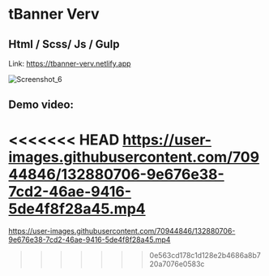 # tBanner Verv
## Html / Scss/ Js / Gulp
Link: https://tbanner-verv.netlify.app

![Screenshot_6](https://user-images.githubusercontent.com/70944846/132883053-2db67dde-dedd-4b37-bacb-b6fbd3da555e.png)

## Demo video:
<<<<<<< HEAD
https://user-images.githubusercontent.com/70944846/132880706-9e676e38-7cd2-46ae-9416-5de4f8f28a45.mp4
=======
https://user-images.githubusercontent.com/70944846/132880706-9e676e38-7cd2-46ae-9416-5de4f8f28a45.mp4
>>>>>>> 0e563cd178c1d128e2b4686a8b720a7076e0583c
